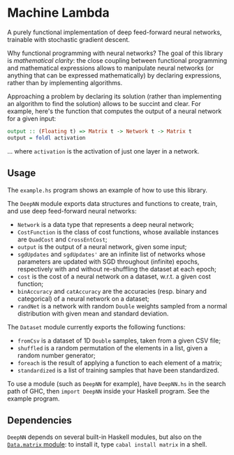 # Machine Lambda

A purely functional implementation of deep feed-forward neural networks, trainable with stochastic gradient descent.

Why functional programming with neural networks? The goal of this library is *mathematical clarity*: the close coupling between functional programming and mathematical expressions allows to manipulate neural networks (or anything that can be expressed mathematically) by declaring expressions, rather than by implementing algorithms.

Approaching a problem by declaring its solution (rather than implementing an algorithm to find the solution) allows to be succint and clear. For example, here's the function that computes the output of a neural network for a given input:

```haskell
output :: (Floating t) => Matrix t -> Network t -> Matrix t
output = foldl activation
```

... where `activation` is the activation of just one layer in a network.

## Usage

The `example.hs` program shows an example of how to use this library.

The `DeepNN` module exports data structures and functions to create, train, and use deep feed-forward neural networks:

* `Network` is a data type that represents a deep neural network;
* `CostFunction` is the class of cost functions, whose available instances are `QuadCost` and `CrossEntCost`;
* `output` is the output of a neural network, given some input;
* `sgdUpdates` and `sgdUpdates'` are an infinite list of networks whose parameters are updated with SGD throughout (infinite) epochs, respectively with and without re-shuffling the dataset at each epoch;
* `cost` is the cost of a neural network on a dataset, w.r.t. a given cost function;
* `binAccuracy` and `catAccuracy` are the accuracies (resp. binary and categorical) of a neural network on a dataset;
* `randNet` is a network with random `Double` weights sampled from a normal distribution with given mean and standard deviation.

The `Dataset` module currently exports the following functions:

* `fromCsv` is a dataset of 1D `Double` samples, taken from a given CSV file;
* `shuffled` is a random permutation of the elements in a list, given a random number generator;
* `foreach` is the result of applying a function to each element of a matrix;
* `standardized` is a list of training samples that have been standardized.

To use a module (such as `DeepNN` for example), have `DeepNN.hs` in the search path of GHC, then `import DeepNN` inside your Haskell program. See the example program.

## Dependencies

`DeepNN` depends on several built-in Haskell modules, but also on the [`Data.matrix` module](https://hackage.haskell.org/package/matrix-0.3.6.1/docs/Data-Matrix.html): to install it, type `cabal install matrix` in a shell.
